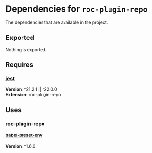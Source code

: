# Dependencies for `roc-plugin-repo`

The dependencies that are available in the project.

## Exported
Nothing is exported.

## Requires
### [jest](https://www.npmjs.com/package/jest)
__Version__: ^21.2.1 || ^22.0.0  
__Extension__: roc-plugin-repo  

## Uses
### roc-plugin-repo
#### [babel-preset-env](https://www.npmjs.com/package/babel-preset-env)
__Version__: ^1.6.0  
